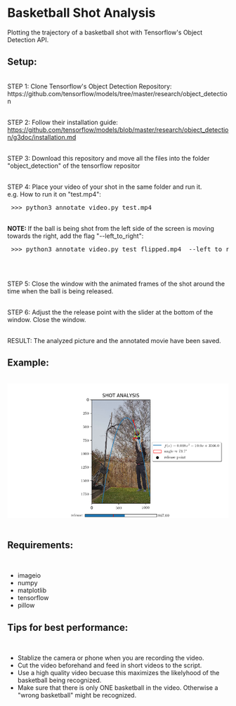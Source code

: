 # Basketball Shot Analysis
Plotting the trajectory of a basketball shot with Tensorflow's Object Detection API.

<h2>Setup:</h2><br>
STEP 1: Clone Tensorflow's Object Detection Repository:
https://github.com/tensorflow/models/tree/master/research/object_detection
<br><br>

STEP 2: Follow their installation guide:
https://github.com/tensorflow/models/blob/master/research/object_detection/g3doc/installation.md
<br><br>

STEP 3: Download this repository and move all the files into the folder "object_detection" of the tensorflow repositor
<br><br>

STEP 4: Place your video of your shot in the same folder and run it. <br>
e.g. How to run it on "test.mp4":
<pre> >>> python3 annotate_video.py test.mp4 </pre>
<br>
<b> NOTE: </b> If the ball is being shot from the left side of the screen is moving towards the right, add the flag "--left_to_right":
<pre> >>> python3 annotate_video.py test_flipped.mp4  --left_to_right </pre>
 <br><br>
 
 STEP 5: Close the window with the animated frames of the shot around the time when the ball is being released.
 <br><br>
 
 STEP 6: Adjust the the release point with the slider at the bottom of the window. Close the window. <br><br>
 
 RESULT: The analyzed picture and the annotated movie have been saved.
 
 <h2>Example:</h2><br>
 <img src="https://github.com/mathmerizing/Basketball_Shot_Analysis/blob/master/test.png" width="900">
 <br><br>
 
 <h2>Requirements:</h2><br>
 
 - imageio<br>
 - numpy<br>
 - matplotlib<br>
 - tensorflow<br>
 - pillow
 
 <h2>Tips for best performance:</h2><br>
 
 - Stablize the camera or phone when you are recording the video.
 - Cut the video beforehand and feed in short videos to the script.
 - Use a high quality video becuase this maximizes the likelyhood of the basketball being recognized.
 - Make sure that there is only ONE basketball in the video. Otherwise a "wrong basketball" might be recognized.
